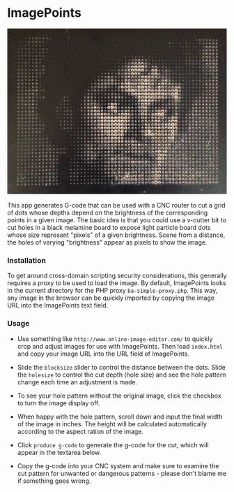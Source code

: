 # ImagePoints #

![Michael in Dots](michael.jpg)

This app generates G-code that can be used with a CNC router to cut a grid of dots whose depths depend on the brightness of the corresponding points in a given image.
The basic idea is that you could use a v-cutter bit to cut holes in a black melamine board to expose light particle board dots whose size represent "pixels" of a given brightness.
Scene from a distance, the holes of varying "brightness" appear as pixels to show the image.

### Installation ###

To get around cross-domain scripting security considerations, this generally requires a proxy to be used to load the image.
By default, ImagePoints looks in the current directory for the PHP proxy `ba-simple-proxy.php`.
This way, any image in the browser can be quickly imported by copying the image URL into the ImagePoints text field.

### Usage ###

* Use something like `http://www.online-image-editor.com/` to quickly crop and adjust images for use with ImagePoints. Then load `index.html` and copy your image URL into the URL field of ImagePoints.

* Slide the `blocksize` slider to control the distance between the dots. Slide the `holesize` to control the cut depth (hole size) and see the hole pattern change each time an adjustment is made.

* To see your hole pattern without the original image, click the checkbox to turn the image display off.

* When happy with the hole pattern, scroll down and input the final width of the image in inches. The height will be calculated automatically according to the aspect ration of the image.

* Click `produce g-code` to generate the g-code for the cut, which will appear in the textarea below.

* Copy the g-code into your CNC system and make sure to examine the cut pattern for unwanted or dangerous patterns - please don't blame me if something goes wrong.
